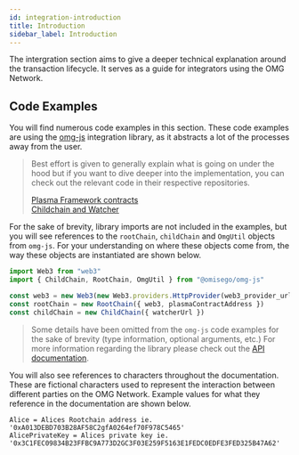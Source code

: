 ```yaml
---
id: integration-introduction
title: Introduction
sidebar_label: Introduction
---
```


The intergration section aims to give a deeper technical explanation around the transaction lifecycle. It serves as a guide for integrators using the OMG Network.

## Code Examples
You will find numerous code examples in this section. These code examples are using the [omg-js](https://github.com/omisego/omg-js) integration library, as it abstracts a lot of the processes away from the user. 

> Best effort is given to generally explain what is going on under the hood but if you want to dive deeper into the implementation, you can check out the relevant code in their respective repositories.
>
> [Plasma Framework contracts](https://github.com/omisego/plasma-contracts)  
> [Childchain and Watcher](https://github.com/omisego/elixir-omg)  

For the sake of brevity, library imports are not included in the examples, but you will see references to the `rootChain`, `childChain` and `OmgUtil` objects from `omg-js`. For your understanding on where these objects come from, the way these objects are instantiated are shown below.

```js
import Web3 from "web3"
import { ChildChain, RootChain, OmgUtil } from "@omisego/omg-js"

const web3 = new Web3(new Web3.providers.HttpProvider(web3_provider_url))
const rootChain = new RootChain({ web3, plasmaContractAddress })
const childChain = new ChildChain({ watcherUrl })
```

> Some details have been omitted from the `omg-js` code examples for the sake of brevity (type information, optional arguments, etc.) For more information regarding the library please check out the [API documentation](https://developer.omisego.co/omg-js/).

You will also see references to characters throughout the documentation. These are fictional characters used to represent the interaction between different parties on the OMG Network. Example values for what they reference in the documentation are shown below.

```text
Alice = Alices Rootchain address ie. '0xA013DEBD703B28AF58C2gfA0264ef70F978C5465'
AlicePrivateKey = Alices private key ie. '0x3C1FEC09834B23FFBC9A773D2GC3F03E259F5163E1FEDC0EDFE3FED325B47A62'
```
